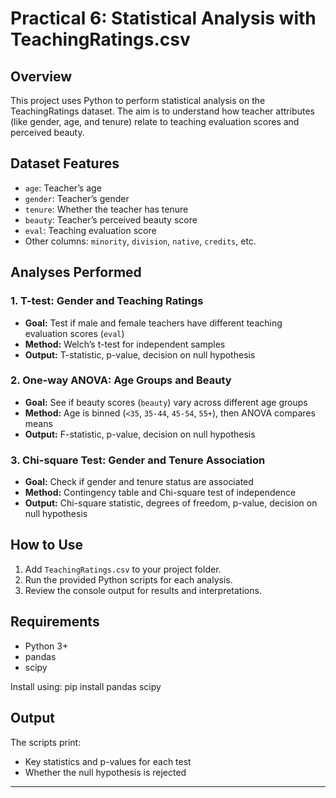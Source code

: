 # Practical 6: Statistical Analysis with TeachingRatings.csv

## Overview

This project uses Python to perform statistical analysis on the TeachingRatings dataset. The aim is to understand how teacher attributes (like gender, age, and tenure) relate to teaching evaluation scores and perceived beauty.

## Dataset Features

- `age`: Teacher’s age
- `gender`: Teacher’s gender
- `tenure`: Whether the teacher has tenure
- `beauty`: Teacher’s perceived beauty score
- `eval`: Teaching evaluation score
- Other columns: `minority`, `division`, `native`, `credits`, etc.

## Analyses Performed

### 1. T-test: Gender and Teaching Ratings

- **Goal:** Test if male and female teachers have different teaching evaluation scores (`eval`)
- **Method:** Welch’s t-test for independent samples
- **Output:** T-statistic, p-value, decision on null hypothesis

### 2. One-way ANOVA: Age Groups and Beauty

- **Goal:** See if beauty scores (`beauty`) vary across different age groups
- **Method:** Age is binned (`<35`, `35-44`, `45-54`, `55+`), then ANOVA compares means
- **Output:** F-statistic, p-value, decision on null hypothesis

### 3. Chi-square Test: Gender and Tenure Association

- **Goal:** Check if gender and tenure status are associated
- **Method:** Contingency table and Chi-square test of independence
- **Output:** Chi-square statistic, degrees of freedom, p-value, decision on null hypothesis

## How to Use

1. Add `TeachingRatings.csv` to your project folder.
2. Run the provided Python scripts for each analysis.
3. Review the console output for results and interpretations.

## Requirements

- Python 3+
- pandas
- scipy

Install using:
pip install pandas scipy


## Output

The scripts print:
- Key statistics and p-values for each test
- Whether the null hypothesis is rejected

---
